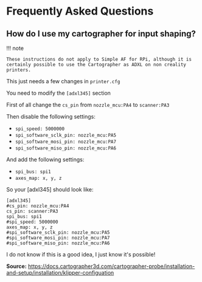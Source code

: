 # Frequently Asked Questions

## How do I use my cartographer for input shaping?

!!! note

    These instructions do not apply to Simple AF for RPi, although it is certainly possible to use the Cartographer as ADXL on non creality printers.

This just needs a few changes in `printer.cfg`

You need to modify the `[adxl345]` section

First of all change the `cs_pin` from `nozzle_mcu:PA4` to `scanner:PA3`

Then disable the following settings:

- `spi_speed: 5000000`
- `spi_software_sclk_pin: nozzle_mcu:PA5`
- `spi_software_mosi_pin: nozzle_mcu:PA7`
- `spi_software_miso_pin: nozzle_mcu:PA6`

And add the following settings:

- `spi_bus: spi1`
- `axes_map: x, y, z`

So your [adxl345] should look like:

 ```
 [adxl345]
 #cs_pin: nozzle_mcu:PA4
 cs_pin: scanner:PA3
 spi_bus: spi1
 #spi_speed: 5000000
 axes_map: x, y, z
 #spi_software_sclk_pin: nozzle_mcu:PA5
 #spi_software_mosi_pin: nozzle_mcu:PA7
 #spi_software_miso_pin: nozzle_mcu:PA6
 ```

I do not know if this is a good idea, I just know it's possible!

**Source:** <https://docs.cartographer3d.com/cartographer-probe/installation-and-setup/installation/klipper-configuation>
